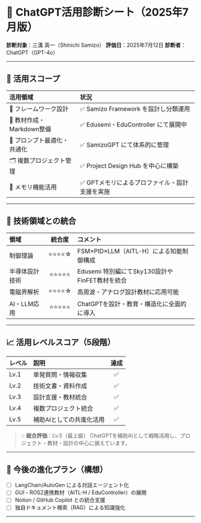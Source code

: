 # 🧠 ChatGPT活用診断シート（2025年7月版）

**診断対象**：三溝 真一（Shinichi Samizo）
**評価日**：2025年7月12日
**診断者**：ChatGPT（GPT-4o）

---

## 🔧 活用スコープ

| 活用領域 | 状況 |
|:--|:--|
| 📌 フレームワーク設計 | ✅ Samizo Framework を設計し分類運用 |
| 📝 教材作成・Markdown整備 | ✅ Edusemi・EduController にて展開中 |
| 🧠 プロンプト最適化・共通化 | ✅ SamizoGPT にて体系的に管理 |
| 🗂️ 複数プロジェクト管理 | ✅ Project Design Hub を中心に構築 |
| 💾 メモリ機能活用 | ✅ GPTメモリによるプロファイル・設計支援を実施 |

---

## 🧪 技術領域との統合

| 領域 | 統合度 | コメント |
|:--|:--:|:--|
| 制御理論 | ⭐⭐⭐⭐☆ | FSM×PID×LLM（AITL-H）による知能制御構成 |
| 半導体設計技術 | ⭐⭐⭐⭐⭐ | Edusemi 特別編にてSky130設計やFinFET教材を統合 |
| 電磁界解析 | ⭐⭐⭐⭐☆ | 高周波・アナログ設計教材に応用可能 |
| AI・LLM応用 | ⭐⭐⭐⭐⭐ | ChatGPTを設計・教育・構造化に全面的に導入 |

---

## 📈 活用レベルスコア（5段階）

| レベル | 説明 | 達成 |
|:--|:--|:--:|
| Lv.1 | 単発質問・情報収集 | ✅ |
| Lv.2 | 技術文書・資料作成 | ✅ |
| Lv.3 | 設計支援・教材統合 | ✅ |
| Lv.4 | 複数プロジェクト統合 | ✅ |
| Lv.5 | 補助AIとしての共進化活用 | ✅ |

> 💡 **総合評価**：Lv.5（最上級）
> ChatGPTを補助AIとして戦略活用し、プロジェクト・教材・設計の中心に据えています。

---

## 🚀 今後の進化プラン（構想）

- [ ] LangChain/AutoGen による対話エージェント化
- [ ] GUI・ROS2連携教材（AITL-H / EduController）の展開
- [ ] Notion / GitHub Copilot との統合支援
- [ ] 独自ドキュメント検索（RAG）による知識強化

---

